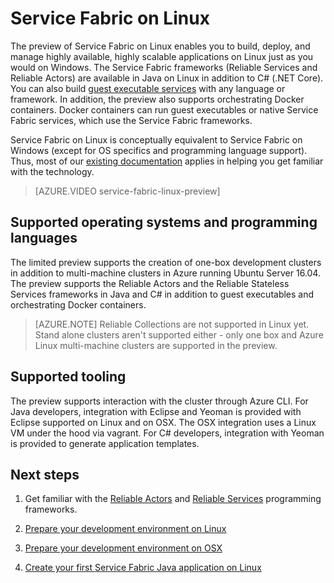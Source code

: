 <properties
   pageTitle="Azure Service Fabric on Linux | Microsoft Azure"
   description="Service Fabric clusters support Linux and Java, which means you'll be able to deploy and host Service Fabric applications written in Java and C# on Linux."
   services="service-fabric"
   documentationCenter=".net"
   authors="mani-ramaswamy"
   manager="timlt"
   editor=""/>

<tags
   ms.service="service-fabric"
   ms.devlang="Java"
   ms.topic="article"
   ms.tgt_pltfrm="NA"
   ms.workload="NA"
   ms.date="09/26/2016"
   ms.author="SubramaR"/>

# Service Fabric on Linux

The preview of Service Fabric on Linux enables you to build, deploy, and manage highly available, highly scalable applications on Linux just as you would on Windows. The Service Fabric frameworks (Reliable Services and Reliable Actors) are available in Java on Linux in addition to C# (.NET Core).  You can also build [guest executable services](service-fabric-deploy-existing-app.md) with any language or framework. In addition, the preview also supports orchestrating Docker containers. Docker containers can run guest executables or native Service Fabric services, which use the Service Fabric frameworks.

Service Fabric on Linux is conceptually equivalent to Service Fabric on Windows (except for OS specifics and programming language support). Thus, most of our [existing documentation](http://aka.ms/servicefabricdocs) applies in helping you get familiar with the technology.

> [AZURE.VIDEO service-fabric-linux-preview]

## Supported operating systems and programming languages

The limited preview supports the creation of one-box development clusters in addition to multi-machine clusters in Azure running Ubuntu Server 16.04. The preview supports the Reliable Actors and the Reliable Stateless Services frameworks in Java and C# in addition to guest executables and orchestrating Docker containers.  

>[AZURE.NOTE] Reliable Collections are not supported in Linux yet. Stand alone clusters aren't supported either - only one box and Azure Linux multi-machine clusters are supported in the preview.

## Supported tooling

The preview supports interaction with the cluster through Azure CLI. For Java developers, integration with Eclipse and Yeoman is provided with Eclipse supported on Linux and on OSX. The OSX integration uses a Linux VM under the hood via vagrant. For C# developers, integration with Yeoman is provided to generate application templates.

## Next steps


1. Get familiar with the [Reliable Actors](service-fabric-reliable-actors-introduction.md) and [Reliable Services](service-fabric-reliable-services-introduction.md) programming frameworks.

2. [Prepare your development environment on Linux](service-fabric-get-started-linux.md)

3. [Prepare your development environment on OSX](service-fabric-get-started-mac.md)

4. [Create your first Service Fabric Java application on Linux](service-fabric-create-your-first-linux-application-with-java.md)

